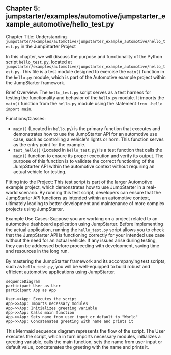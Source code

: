 ## Chapter 5: jumpstarter/examples/automotive/jumpstarter_example_automotive/hello_test.py

 Chapter Title: Understanding `jumpstarter/examples/automotive/jumpstarter_example_automotive/hello_test.py` in the JumpStarter Project

   In this chapter, we will discuss the purpose and functionality of the Python script `hello_test.py`, located at `jumpstarter/examples/automotive/jumpstarter_example_automotive/hello_test.py`. This file is a test module designed to exercise the `main()` function in the `hello.py` module, which is part of the Automotive example project within the JumpStarter framework.

   Brief Overview:
   The `hello_test.py` script serves as a test harness for testing the functionality and behavior of the `hello.py` module. It imports the `main()` function from the `hello.py` module using the statement `from .hello import main`.

   Functions/Classes:
   - `main()` (Located in `hello.py`) is the primary function that executes and demonstrates how to use the JumpStarter API for an automotive use case, such as controlling a vehicle's lights or horn. This function serves as the entry point for the example.
   - `test_hello()` (Located in `hello_test.py`) is a test function that calls the `main()` function to ensure its proper execution and verify its output. The purpose of this function is to validate the correct functioning of the JumpStarter API within the automotive context without requiring an actual vehicle for testing.

   Fitting into the Project:
   This test script is part of the larger Automotive example project, which demonstrates how to use JumpStarter in a real-world scenario. By running this test script, developers can ensure that the JumpStarter API functions as intended within an automotive context, ultimately leading to better development and maintenance of more complex projects using JumpStarter.

   Example Use Cases:
   Suppose you are working on a project related to an automotive dashboard application using JumpStarter. Before implementing the actual application, running the `hello_test.py` script allows you to check that the JumpStarter API is functioning correctly for your intended use case without the need for an actual vehicle. If any issues arise during testing, they can be addressed before proceeding with development, saving time and resources in the long run.

   By mastering the JumpStarter framework and its accompanying test scripts, such as `hello_test.py`, you will be well-equipped to build robust and efficient automotive applications using JumpStarter.

 ```mermaid
sequenceDiagram
participant User as User
participant App as App

User->>App: Executes the script
App->>App: Imports necessary modules
App->>App: Initializes greeting variable
App->>App: Calls main function
App->>App: Sets name from user input or default to "World"
App->>App: Concatenates greeting with name and prints it
```

This Mermaid sequence diagram represents the flow of the script. The User executes the script, which in turn imports necessary modules, initializes a greeting variable, calls the main function, sets the name from user input or default value, concatenates the greeting with the name and prints it.